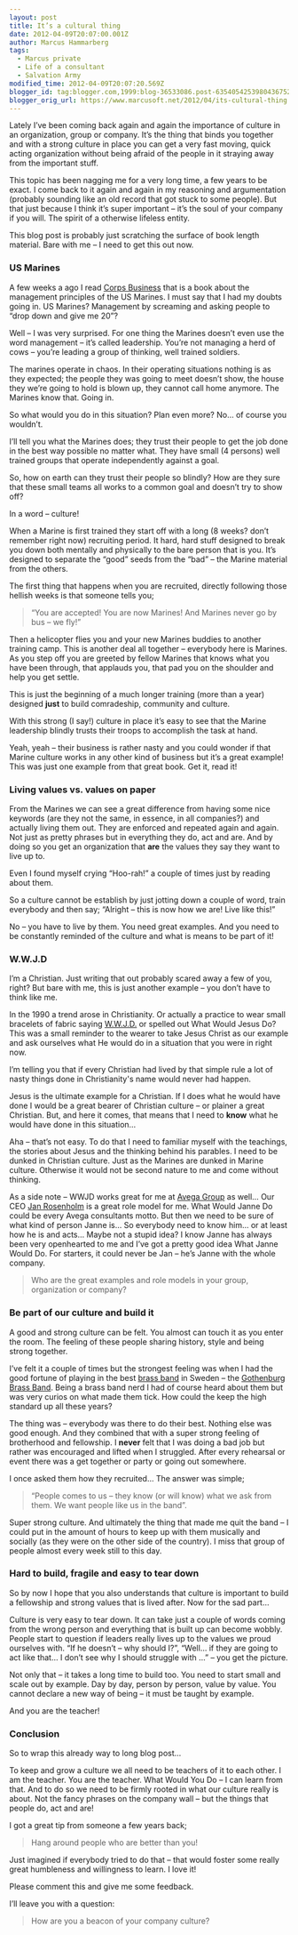 ```yaml
---
layout: post
title: It’s a cultural thing
date: 2012-04-09T20:07:00.001Z
author: Marcus Hammarberg
tags:
  - Marcus private
  - Life of a consultant
  - Salvation Army
modified_time: 2012-04-09T20:07:20.569Z
blogger_id: tag:blogger.com,1999:blog-36533086.post-6354054253980436752
blogger_orig_url: https://www.marcusoft.net/2012/04/its-cultural-thing.html
---
```


Lately I’ve been coming back again and again the importance of culture in an organization, group or company. It’s the thing that binds you together and with a strong culture in place you can get a very fast moving, quick acting organization without being afraid of the people in it straying away from the important stuff.

This topic has been nagging me for a very long time, a few years to be exact. I come back to it again and again in my reasoning and argumentation (probably sounding like an old record that got stuck to some people). But that just because I think it’s super important – it’s the soul of your company if you will. The spirit of a otherwise lifeless entity.

This blog post is probably just scratching the surface of book length material. Bare with me – I need to get this out now.

### US Marines

A few weeks a ago I read <a href="http://www.amazon.com/Corps-Business-Management-Principles-Marines/dp/0066619785" target="_blank">Corps Business</a> that is a book about the management principles of the US Marines. I must say that I had my doubts going in. US Marines? Management by screaming and asking people to “drop down and give me 20”?

Well – I was very surprised. For one thing the Marines doesn’t even use the word management – it’s called leadership. You’re not managing a herd of cows – you’re leading a group of thinking, well trained soldiers.

The marines operate in chaos. In their operating situations nothing is as they expected; the people they was going to meet doesn’t show, the house they we’re going to hold is blown up, they cannot call home anymore. The Marines know that. Going in.

So what would you do in this situation? Plan even more? No… of course you wouldn’t.

I’ll tell you what the Marines does; they trust their people to get the job done in the best way possible no matter what. They have small (4 persons) well trained groups that operate independently against a goal.

So, how on earth can they trust their people so blindly? How are they sure that these small teams all works to a common goal and doesn’t try to show off?

In a word – culture!

When a Marine is first trained they start off with a long (8 weeks? don’t remember right now) recruiting period. It hard, hard stuff designed to break you down both mentally and physically to the bare person that is you. It’s designed to separate the “good” seeds from the “bad” – the Marine material from the others.

The first thing that happens when you are recruited, directly following those hellish weeks is that someone tells you;

> “You are accepted! You are now Marines! And Marines never go by bus – we fly!”

Then a helicopter flies you and your new Marines buddies to another training camp. This is another deal all together – everybody here is Marines. As you step off you are greeted by fellow Marines that knows what you have been through, that applauds you, that pad you on the shoulder and help you get settle.

This is just the beginning of a much longer training (more than a year) designed **just** to build comradeship, community and culture.

With this strong (I say!) culture in place it’s easy to see that the Marine leadership blindly trusts their troops to accomplish the task at hand.

Yeah, yeah – their business is rather nasty and you could wonder if that Marine culture works in any other kind of business but it’s a great example! This was just one example from that great book. Get it, read it!

### Living values vs. values on paper

From the Marines we can see a great difference from having some nice keywords (are they not the same, in essence, in all companies?) and actually living them out. They are enforced and repeated again and again. Not just as pretty phrases but in everything they do, act and are. And by doing so you get an organization that **are** the values they say they want to live up to.

Even I found myself crying “Hoo-rah!” a couple of times just by reading about them.

So a culture cannot be establish by just jotting down a couple of word, train everybody and then say; “Alright – this is now how we are! Live like this!”

No – you have to live by them. You need great examples. And you need to be constantly reminded of the culture and what is means to be part of it!

### W.W.J.D

I’m a Christian. Just writing that out probably scared away a few of you, right? But bare with me, this is just another example – you don’t have to think like me.

In the 1990 a trend arose in Christianity. Or actually a practice to wear small bracelets of fabric saying <a href="http://en.wikipedia.org/wiki/What_would_Jesus_do%3F" target="_blank">W.W.J.D.</a> or spelled out What Would Jesus Do? This was a small reminder to the wearer to take Jesus Christ as our example and ask ourselves what He would do in a situation that you were in right now.

I’m telling you that if every Christian had lived by that simple rule a lot of nasty things done in Christianity's name would never had happen.

Jesus is the ultimate example for a Christian. If I does what he would have done I would be a great bearer of Christian culture – or plainer a great Christian. But, and here it comes, that means that I need to **know** what he would have done in this situation…

Aha – that’s not easy. To do that I need to familiar myself with the teachings, the stories about Jesus and the thinking behind his parables. I need to be dunked in Christian culture. Just as the Marines are dunked in Marine culture. Otherwise it would not be second nature to me and come without thinking.

As a side note – WWJD works great for me at <a href="http://www.avegagroup.se" target="_blank">Avega Group</a> as well… Our CEO <a href="http://www.avegagroup.se/sv/Finansiell-information/Styrelsen/" target="_blank">Jan Rosenholm</a> is a great role model for me. What Would Janne Do could be every Avega consultants motto. But then we need to be sure of what kind of person Janne is… So everybody need to know him… or at least how he is and acts… Maybe not a stupid idea? I know Janne has always been very openhearted to me and I’ve got a pretty good idea What Janne Would Do. For starters, it could never be Jan – he’s Janne with the whole company.

> Who are the great examples and role models in your group, organization or company?

### Be part of our culture and build it

A good and strong culture can be felt. You almost can touch it as you enter the room. The feeling of these people sharing history, style and being strong together.

I’ve felt it a couple of times but the strongest feeling was when I had the good fortune of playing in the best <a href="http://sv.wikipedia.org/wiki/Brassband" target="_blank">brass band</a> in Sweden – the <a href="http://sv.wikipedia.org/wiki/G%C3%B6teborg_brass_band" target="_blank">Gothenburg Brass Band</a>. Being a brass band nerd I had of course heard about them but was very curios on what made them tick. How could the keep the high standard up all these years?

The thing was – everybody was there to do their best. Nothing else was good enough. And they combined that with a super strong feeling of brotherhood and fellowship. I **never** felt that I was doing a bad job but rather was encouraged and lifted when I struggled. After every rehearsal or event there was a get together or party or going out somewhere.

I once asked them how they recruited… The answer was simple;

> “People comes to us – they know (or will know) what we ask from them. We want people like us in the band”.

Super strong culture. And ultimately the thing that made me quit the band – I could put in the amount of hours to keep up with them musically and socially (as they were on the other side of the country). I miss that group of people almost every week still to this day.

### Hard to build, fragile and easy to tear down

So by now I hope that you also understands that culture is important to build a fellowship and strong values that is lived after. Now for the sad part…

Culture is very easy to tear down. It can take just a couple of words coming from the wrong person and everything that is built up can become wobbly. People start to question if leaders really lives up to the values we proud ourselves with. “If he doesn’t – why should I?”, “Well… if they are going to act like that… I don’t see why I should struggle with …” – you get the picture.

Not only that – it takes a long time to build too. You need to start small and scale out by example. Day by day, person by person, value by value. You cannot declare a new way of being – it must be taught by example.

And you are the teacher!

### Conclusion

So to wrap this already way to long blog post…

To keep and grow a culture we all need to be teachers of it to each other. I am the teacher. You are the teacher. What Would You Do – I can learn from that. And to do so we need to be firmly rooted in what our culture really is about. Not the fancy phrases on the company wall – but the things that people do, act and are!

I got a great tip from someone a few years back;

> Hang around people who are better than you!

Just imagined if everybody tried to do that – that would foster some really great humbleness and willingness to learn. I love it!

Please comment this and give me some feedback.

I’ll leave you with a question:

> How are you a beacon of your company culture?
